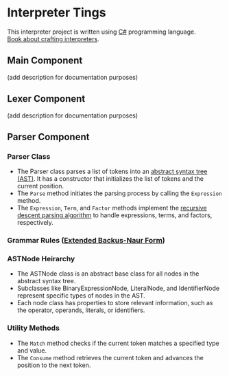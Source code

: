 # Interpreter Tings
This interpreter project is written using [C#](https://www.w3schools.com/cs/index.php) programming language. <br />
[Book about crafting interpreters](https://craftinginterpreters.com/introduction.html).

## Main Component
(add description for documentation purposes)

## Lexer Component
(add description for documentation purposes)

## Parser Component
### Parser Class
- The Parser class parses a list of tokens into an [abstract syntax tree (AST)](https://en.wikipedia.org/wiki/Abstract_syntax_tree). It has a constructor that initializes the list of tokens and the current position.
- The `Parse` method initiates the parsing process by calling the `Expression` method.
- The `Expression`, `Term`, and `Factor` methods implement the [recursive descent parsing algorithm](https://en.wikipedia.org/wiki/Recursive_descent_parser) to handle expressions, terms, and factors, respectively.

### Grammar Rules ([Extended Backus-Naur Form](https://en.wikipedia.org/wiki/Extended_Backus–Naur_form))

### ASTNode Heirarchy
- The ASTNode class is an abstract base class for all nodes in the abstract syntax tree.
- Subclasses like BinaryExpressionNode, LiteralNode, and IdentifierNode represent specific types of nodes in the AST.
- Each node class has properties to store relevant information, such as the operator, operands, literals, or identifiers.

### Utility Methods
- The `Match` method checks if the current token matches a specified type and value.
- The `Consume` method retrieves the current token and advances the position to the next token.
